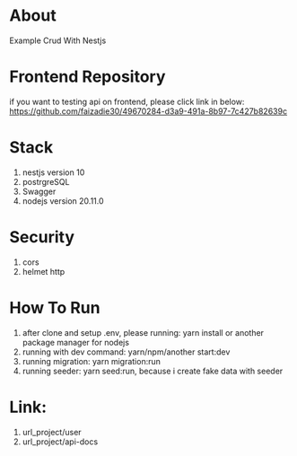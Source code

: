 # About
Example Crud With Nestjs

# Frontend Repository
if you want to testing api on frontend, please click link in below:
https://github.com/faizadie30/49670284-d3a9-491a-8b97-7c427b82639c

# Stack
1. nestjs version 10
2. postrgreSQL
3. Swagger
4. nodejs version 20.11.0

# Security
1. cors
2. helmet http

# How To Run
1. after clone and setup .env, please running: yarn install or another package manager for nodejs
2. running with dev command: yarn/npm/another start:dev
3. running migration: yarn migration:run
4. running seeder: yarn seed:run, because i create fake data with seeder

# Link:
1. url_project/user
2. url_project/api-docs
